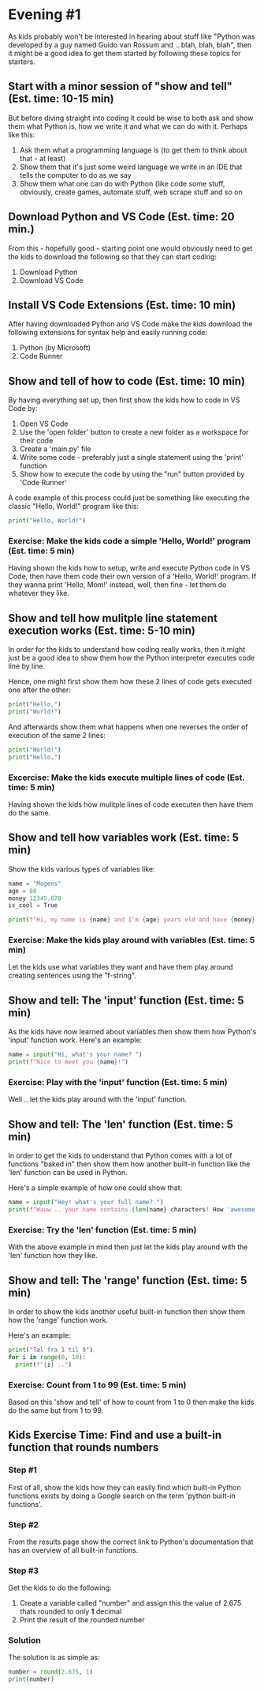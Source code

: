 # Evening #1
As kids probably won't be interested in hearing about stuff like "Python was developed by a guy named Guido van Rossum and .. blah, blah, blah", then it might be a good idea to get them started by following these topics for starters.

## Start with a minor session of "show and tell" (Est. time: 10-15 min)
But before diving straight into coding it could be wise to both ask and show them what Python is, how we write it and what we can do with it. Perhaps like this:
1. Ask them what a programming language is (to get them to think about that - at least)
2. Show them that it's just some weird language we write in an IDE that tells the computer to do as we say
3. Show them what one can do with Python (like code some stuff, obviously, create games, automate stuff, web scrape stuff and so on

## Download Python and VS Code (Est. time: 20 min.)
From this - hopefully good - starting point one would obviously need to get the kids to download the following so that they can start coding:
1. Download Python
2. Download VS Code

## Install VS Code Extensions (Est. time: 10 min)
After having downloaded Python and VS Code make the kids download the following extensions for syntax help and easily running code:
1. Python (by Microsoft)
2. Code Runner

## Show and tell of how to code (Est. time: 10 min)
By having everything set up, then first show the kids how to code in VS Code by:
1. Open VS Code
2. Use the 'open folder' button to create a new folder as a workspace for their code
3. Create a 'main.py' file
4. Write some code - preferably just a single statement using the 'print' function
5. Show how to execute the code by using the "run" button provided by 'Code Runner'

A code example of this process could just be something like executing the classic "Hello, World!" program like this:
```python
print("Hello, World!")
```

### Exercise: Make the kids code a simple 'Hello, World!' program (Est. time: 5 min)
Having shown the kids how to setup, write and execute Python code in VS Code, then have them code their own version of a 'Hello, World!' program. If they wanna print 'Hello, Mom!' instead, well, then fine - let them do whatever they like.

## Show and tell how mulitple line statement execution works (Est. time: 5-10 min)
In order for the kids to understand how coding really works, then it might just be a good idea to show them how the Python interpreter executes code line by line.

Hence, one might first show them how these 2 lines of code gets executed one after the other:
```python
print("Hello,")
print("World!")
```

And afterwards show them what happens when one reverses the order of execution of the same 2 lines:

```python
print("World!")
print("Hello,")
```

### Excercise: Make the kids execute multiple lines of code (Est. time: 5 min)
Having shown the kids how mulitple lines of code executen then have them do the same.

## Show and tell how variables work (Est. time: 5 min)
Show the kids various types of variables like:
```python
name = "Mogens"
age = 80
money 12345.678
is_cool = True

print(f"Hi, my name is {name} and I'm {age} years old and have {money} in the bank. And I'm totally cool right!? {is_cool} ")
```

### Exercise: Make the kids play around with variables (Est. time: 5 min)
Let the kids use what variables they want and have them play around creating sentences using the "f-string".

## Show and tell: The 'input' function (Est. time: 5 min)
As the kids have now learned about variables then show them how Python's 'input' function work. Here's an example:
```python
name = input("Hi, what's your name? ")
print(f"Nice to meet you {name}!")
```

### Exercise: Play with the 'input' function (Est. time: 5 min)
Well .. let the kids play around with the 'input' function.

## Show and tell: The 'len' function (Est. time: 5 min)
In order to get the kids to understand that Python comes with a lot of functions "baked in" then show them how another built-in function like the 'len' function can be used in Python.

Here's a simple example of how one could show that:
```python
name = input("Hey! what's your full name? ")
print(f"Wauw .. your name contains {len(name} characters! How 'awesome' is that .. ;P ")
```

### Exercise: Try the 'len' function (Est. time: 5 min)
With the above example in mind then just let the kids play around with the 'len' function how they like.

## Show and tell: The 'range' function (Est. time: 5 min)
In order to show the kids another useful built-in function then show them how the 'range' function work.

Here's an example:
```python
print("Tæl fra 1 til 9")
for i in range(0, 10):
  print(f"{i} ..")
```

### Exercise: Count from 1 to 99 (Est. time: 5 min)
Based on this 'show and tell' of how to count from 1 to 0 then make the kids do the same but from 1 to 99.

## Kids Exercise Time: Find and use a built-in function that rounds numbers

### Step #1
First of all, show the kids how they can easily find which built-in Python functions exists by doing a Google search on the term 'python built-in functions'.

### Step #2
From the results page show the correct link to Python's documentation that has an overview of all built-in functions.

### Step #3
Get the kids to do the following:
1. Create a variable called "number" and assign this the value of 2.675 thats rounded to only **1** decimal
2. Print the result of the rounded number

### Solution
The solution is as simple as:
```python
number = round(2.675, 1)
print(number)
```
